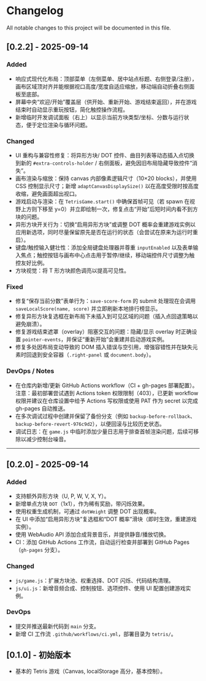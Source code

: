 # Changelog

All notable changes to this project will be documented in this file.

## [0.2.2] - 2025-09-14
### Added
- 响应式现代化布局：顶部菜单（左侧菜单、居中站点标题、右侧登录/注册），画布区域顶对齐并能根据视口高度/宽度自适应缩放，移动端自动折叠右侧面板至底部。
- 屏幕中央“欢迎/开始”覆盖层（供开始、重新开始、游戏结束返回），并在游戏结束时自动显示重玩按钮，简化触控操作流程。
- 新增临时开发调试面板（右上）以显示当前方块类型/坐标、分数与运行状态，便于定位渲染与循环问题。

### Changed
- UI 重构与兼容性修复：将异形方块/ DOT 控件、曲目列表等动态插入点切换到新的 `#extra-controls-holder` / 右侧面板，避免因旧布局隐藏导致控件“消失”。
- 画布渲染与缩放：保持 canvas 内部像素逻辑尺寸（10×20 blocks），并使用 CSS 控制显示尺寸；新增 `adaptCanvasDisplaySize()` 以在高度受限时按高度收缩，避免画面超出视口。
- 游戏启动与渲染：在 `TetrisGame.start()` 中确保首帧可见（若 spawn 在视野上方则下移至 y=0）并立即绘制一次，修复点击“开始”后短时间内看不到方块的问题。
- 异形方块开关行为：切换“启用异形方块”或调整 DOT 概率会重建游戏实例以应用新选项，同时尽量保留原先是否在运行的状态（会尝试在原来为运行时重启）。
- 键盘/触控输入健壮性：添加全局键盘处理器并尊重 `inputEnabled` 以及表单输入焦点；触控按钮与画布中心点击用于暂停/继续，移动端控件尺寸调整为触控友好比例。
- 方块视觉：将 T 形方块颜色调亮以提高可见性。

### Fixed
- 修复“保存当前分数”表单行为：`save-score-form` 的 submit 处理现在会调用 `saveLocalScore(name, score)` 并立即刷新本地排行榜显示。
- 修复异形方块复选框在新布局下未插入到可见区域的问题（插入点回退策略以避免崩溃）。
- 修复游戏结束遮罩（overlay）阻塞交互的问题：隐藏/显示 overlay 时正确设置 `pointer-events`，并保证“重新开始”会重建并启动游戏实例。
- 修复多处因布局变动导致的 DOM 插入错误与空引用，增强容错性并在缺失元素时回退到安全容器（`.right-panel` 或 `document.body`）。

### DevOps / Notes
- 在仓库内新增/更新 GitHub Actions workflow（CI + gh-pages 部署配置）。注意：最初部署尝试遇到 Actions token 权限限制（403），已更新 workflow 权限并建议在仓库设置中给予 Actions 写权限或使用 PAT 作为 secret 以完成 gh-pages 自动推送。
- 在多次调试过程中创建并保留了备份分支（例如 `backup-before-rollback`、`backup-before-revert-976c9d2`），以便回滚与比较历史状态。
- 调试日志：在 `game.js` 中临时添加少量日志用于排查首帧渲染问题，后续可移除以减少控制台噪音。

---

## [0.2.0] - 2025-09-14
### Added
- 支持额外异形方块（U, P, W, V, X, Y）。
- 新增单点方块 `DOT`（1x1），作为稀有奖励，带闪烁效果。
- 使用权重生成机制，可通过 `dotWeight` 调整 DOT 出现概率。
- 在 UI 中添加“启用异形方块”复选框和“DOT 概率”滑块（即时生效，重建游戏实例）。
- 使用 WebAudio API 添加合成背景音乐，并提供静音/播放切换。
- CI：添加 GitHub Actions 工作流，自动运行检查并部署到 GitHub Pages（`gh-pages` 分支）。

### Changed
- `js/game.js`：扩展方块池、权重选择、DOT 闪烁、代码结构清理。
- `js/ui.js`：新增音频合成、控制按钮、选项控件、使用 UI 配置创建游戏实例。

### DevOps
- 提交并推送最新代码到 `main` 分支。
- 新增 CI 工作流 `.github/workflows/ci.yml`，部署目录为 `tetris/`。

## [0.1.0] - 初始版本
- 基本的 Tetris 游戏（Canvas, localStorage 高分，基本控制）。
